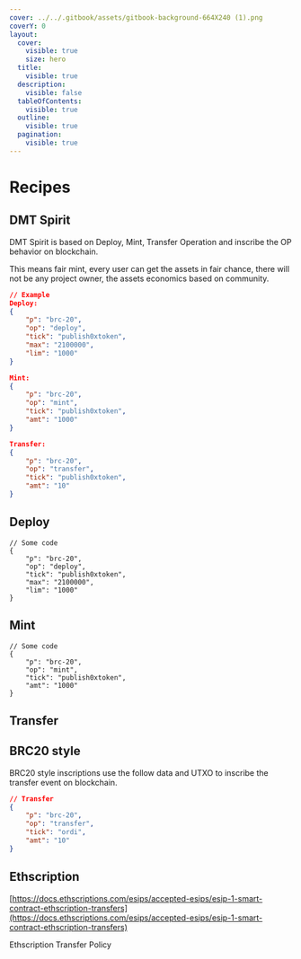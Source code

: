 ```yaml
---
cover: ../../.gitbook/assets/gitbook-background-664X240 (1).png
coverY: 0
layout:
  cover:
    visible: true
    size: hero
  title:
    visible: true
  description:
    visible: false
  tableOfContents:
    visible: true
  outline:
    visible: true
  pagination:
    visible: true
---
```


# Recipes

## DMT Spirit

DMT Spirit is based on Deploy, Mint, Transfer Operation and inscribe the OP behavior on blockchain.

This means fair mint, every user can get the assets in fair chance, there will not be any project owner, the assets economics based on community.

```json
// Example
Deploy: 
{ 
    "p": "brc-20", 
    "op": "deploy", 
    "tick": "publish0xtoken", 
    "max": "2100000", 
    "lim": "1000" 
}

Mint: 
{ 
    "p": "brc-20", 
    "op": "mint", 
    "tick": "publish0xtoken", 
    "amt": "1000" 
}

Transfer: 
{
    "p": "brc-20", 
    "op": "transfer", 
    "tick": "publish0xtoken", 
    "amt": "10" 
}
```

## Deploy

```
// Some code
{ 
    "p": "brc-20", 
    "op": "deploy", 
    "tick": "publish0xtoken", 
    "max": "2100000", 
    "lim": "1000" 
}
```

## Mint

```
// Some code
{ 
    "p": "brc-20", 
    "op": "mint", 
    "tick": "publish0xtoken", 
    "amt": "1000" 
}
```

## Transfer

## BRC20 style

BRC20 style inscriptions use the follow data and UTXO to inscribe the transfer event on blockchain.

```json
// Transfer
{ 
    "p": "brc-20", 
    "op": "transfer", 
    "tick": "ordi", 
    "amt": "10" 
}

```

## Ethscription

[https://docs.ethscriptions.com/esips/accepted-esips/esip-1-smart-contract-ethscription-transfers](https://docs.ethscriptions.com/esips/accepted-esips/esip-1-smart-contract-ethscription-transfers)

&#x20;                                                                  Ethscription Transfer Policy
